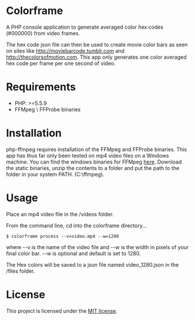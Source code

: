 Colorframe
==========

A PHP console application to generate averaged color hex codes (#000000) from video frames.

The hex code json file can then be used to create movie color bars as seen on sites like http://moviebarcode.tumblr.com and http://thecolorsofmotion.com. This app only generates one color averaged hex code per frame per one second of video.

Requirements
============

* PHP: >=5.5.9
* FFMpeg \ FFProbe binaries

Installation
============

php-ffmpeg requires installation of the FFMpeg and FFProbe binaries. This app has thus far only been tested on mp4 video files on a  Windows machine. You can find the windows binaries for FFMpeg [here](http://ffmpeg.zeranoe.com/builds/). Download the static binaries, unzip the contents to a folder and put the path to the folder in your system PATH. (C:\ffmpeg).

Usage
=====

Place an mp4 video file in the /videos folder.

From the command line, cd into the colorframe directory...

    $ colorframe process --v=video.mp4 --w=1280

where --v is the name of the video file and --w is the width in pixels of your final color bar. --w is optional and default is set to 1280. 

The Hex colors will be saved to a json file named video_1280.json in the /files folder.

License
=======

This project is licensed under the [MIT license](http://opensource.org/licenses/MIT).


